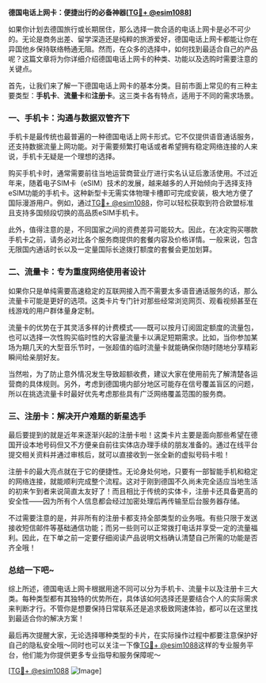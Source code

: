 **德国电话上网卡：便捷出行的必备神器[[TG💪+ @esim1088](https://t.me/s/esim1088)]**

如果你计划去德国旅行或长期居住，那么选择一款合适的电话上网卡是必不可少的。无论是商务出差、留学深造还是纯粹的旅游爱好，德国电话上网卡都能让你在异国他乡保持联络畅通无阻。然而，在众多的选择中，如何找到最适合自己的产品呢？这篇文章将为你详细介绍德国电话上网卡的种类、功能以及选购时需要注意的关键点。

首先，让我们来了解一下德国电话上网卡的基本分类。目前市面上常见的有三种主要类型：**手机卡**、**流量卡**和**注册卡**。这三类卡各有特点，适用于不同的需求场景。

### **一、手机卡：沟通与数据双管齐下**

手机卡是最传统也最普遍的一种德国电话上网卡形式。它不仅提供语音通话服务，还支持数据流量上网功能。对于需要频繁打电话或者希望拥有稳定网络连接的人来说，手机卡无疑是一个理想的选择。

购买手机卡时，通常需要前往当地运营商营业厅进行实名认证后激活使用。不过近年来，随着电子SIM卡（eSIM）技术的发展，越来越多的人开始倾向于选择支持eSIM功能的手机卡。这种新型卡无需实体物理卡槽即可完成安装，极大地方便了国际漫游用户。例如，通过[TG💪+ @esim1088](https://t.me/s/esim1088)，你可以轻松获取到符合欧盟标准且支持多国频段切换的高品质eSIM手机卡。

此外，值得注意的是，不同国家之间的资费差异可能较大。因此，在决定购买哪款手机卡之前，请务必对比各个服务商提供的套餐内容及价格详情。一般来说，包含无限国内通话时长以及一定量国际长途拨打额度的套餐会更加划算。

### **二、流量卡：专为重度网络使用者设计**

如果你只是单纯需要高速稳定的互联网接入而不需要太多语音通话服务的话，那么流量卡可能是更好的选项。这类卡片专门针对那些经常浏览网页、观看视频甚至在线游戏的用户群体量身定制。

流量卡的优势在于其灵活多样的计费模式——既可以按月订阅固定额度的流量包，也可以选择一次性购买临时性的大容量流量卡以满足短期需求。比如，当你参加某场为期几天的大型音乐节时，一张超值的临时流量卡就能确保你随时随地分享精彩瞬间给亲朋好友。

当然啦，为了防止意外情况发生导致超额收费，建议大家在使用前先了解清楚各运营商的具体规则。另外，考虑到德国境内部分地区可能存在信号覆盖盲区的问题，所以在挑选流量卡时最好优先考虑那些具有广泛网络覆盖范围的服务商。

### **三、注册卡：解决开户难题的新星选手**

最后要提到的就是近年来逐渐兴起的注册卡啦！这类卡片主要是面向那些希望在德国开设本地号码但又不方便亲自前往实体店办理手续的朋友准备的。通过在线平台提交相关资料并通过审核后，就可以直接收到一张全新的虚拟号码卡啦！

注册卡的最大亮点就在于它的便捷性。无论身处何地，只要有一部智能手机和稳定的网络连接，就能顺利完成整个流程。这对于刚到德国不久尚未完全适应当地生活的初来乍到者来说简直太友好了！而且相比于传统的实体卡，注册卡还具备更高的安全性——因为所有个人信息都会经过加密处理后再传输至后台服务器存储。

不过需要注意的是，并非所有的注册卡都支持全部类型的业务哦。有些只限于发送接收短信邮件等基础通信功能；而另一些则可以正常拨打电话并享受一定的流量福利。因此，在下单之前一定要仔细阅读产品说明文档确认清楚自己所需的功能是否齐全哦！

### **总结一下吧~**

综上所述，德国电话上网卡根据用途不同可以分为手机卡、流量卡以及注册卡三大类。每种类型都有其独特的优势所在，具体该如何选择还是要结合个人的实际需求来判断才行。不管你是想要保持日常联系还是追求极致网速体验，都可以在这里找到最适合你的解决方案！

最后再次提醒大家，无论选择哪种类型的卡片，在实际操作过程中都要注意保护好自己的隐私安全哦～同时也可以关注一下像[TG💪+ @esim1088](https://t.me/s/esim1088)这样的专业服务平台，他们能为你提供更多专业指导和服务保障呢～

[[TG💪+ @esim1088](https://t.me/s/esim1088) ![Image](https://i.postimg.cc/4NQfJmqS/Snipaste-2025-05-13-00-14-12.png)]
